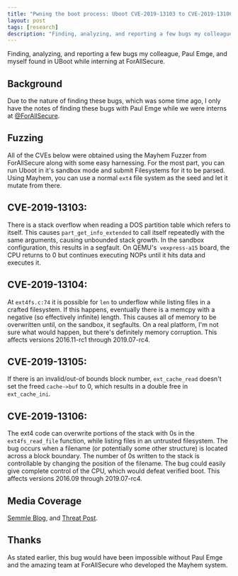 ```yaml
---
title: "Pwning the boot process: Uboot CVE-2019-13103 to CVE-2019-13106" 
layout: post
tags: [research]
description: "Finding, analyzing, and reporting a few bugs my colleague, Paul Emge, and myself found in UBoot while interning at ForAllSecure." 
---
```


Finding, analyzing, and reporting a few bugs my colleague, Paul Emge, and myself found in UBoot while interning at ForAllSecure.

<!--more-->

## Background 
Due to the nature of finding these bugs, which was some time ago, I only have
the notes of finding these bugs with Paul Emge while we were interns at
[@ForAllSecure](https://twitter.com/ForAllSecure).

## Fuzzing
All of the CVEs below were obtained using the Mayhem Fuzzer from ForAllSecure
along with some easy harnessing. For the most part, you can run Uboot in it's
sandbox mode and submit Filesystems for it to be parsed. Using Mayhem, you can
use a normal `ext4` file system as the seed and let it mutate from there. 

## CVE-2019-13103:
There is a stack overflow when reading a DOS partition table which refers to itself. 
This causes `part_get_info_extended` to call itself repeatedly with the same arguments, 
causing unbounded stack growth. In the sandbox configuration, this results in a segfault. 
On QEMU's` vexpress-a15` board, the CPU returns to 0 but continues executing NOPs until 
it hits data and executes it. 

## CVE-2019-13104:
At `ext4fs.c:74` it is possible for `len` to underflow while listing files in a crafted 
filesystem. If this happens, eventually there is a memcpy with a negative (so effectively infinite) 
length. This causes all of memory to be overwritten until, on the sandbox, it segfaults. 
On a real platform, I'm not sure what would happen, but there's definitely memory corruption. 
This affects versions 2016.11-rc1 through 2019.07-rc4.

## CVE-2019-13105: 
If there is an invalid/out-of bounds block number, `ext_cache_read` doesn't set the freed `cache->buf` 
to 0, which results in a double free in `ext_cache_ini`.

## CVE-2019-13106: 
The ext4 code can overwrite portions of the stack with 0s in the `ext4fs_read_file` function, while 
listing files in an untrusted filesystem. The bug occurs when a filename (or potentially some other 
structure) is located across a block boundary. The number of 0s written to the stack is controllable 
by changing the position of the filename. The bug could easily give complete control of the CPU, 
which would defeat verified boot. This affects versions 2016.09 through 2019.07-rc4.

## Media Coverage
[Semmle
Blog](https://blog.semmle.com/uboot-remote-code-execution-vulnerability/), and
[Threat
Post](https://threatpost.com/amazon-kindle-embedded-devices-code-execution/150003/). 

## Thanks
As stated earlier, this bug would have been impossible without Paul Emge and the
amazing team at ForAllSecure who developed the Mayhem system.
